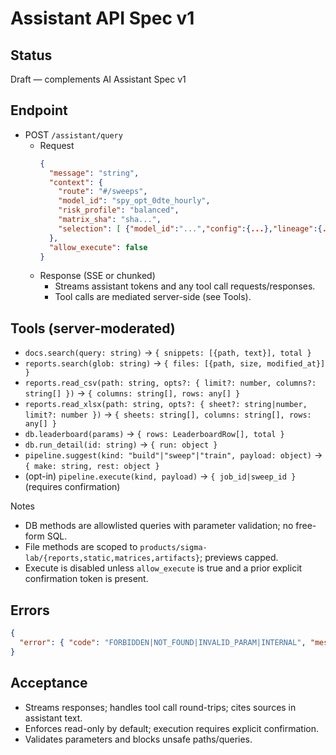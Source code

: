 # Assistant API Spec v1

## Status
Draft — complements AI Assistant Spec v1

## Endpoint
- POST `/assistant/query`
  - Request
    ```json
    {
      "message": "string",
      "context": {
        "route": "#/sweeps",
        "model_id": "spy_opt_0dte_hourly",
        "risk_profile": "balanced",
        "matrix_sha": "sha...",
        "selection": [ {"model_id":"...","config":{...},"lineage":{...}} ]
      },
      "allow_execute": false
    }
    ```
  - Response (SSE or chunked)
    - Streams assistant tokens and any tool call requests/responses.
    - Tool calls are mediated server-side (see Tools).

## Tools (server-moderated)
- `docs.search(query: string)` → `{ snippets: [{path, text}], total }`
- `reports.search(glob: string)` → `{ files: [{path, size, modified_at}] }`
- `reports.read_csv(path: string, opts?: { limit?: number, columns?: string[] })` → `{ columns: string[], rows: any[] }`
- `reports.read_xlsx(path: string, opts?: { sheet?: string|number, limit?: number })` → `{ sheets: string[], columns: string[], rows: any[] }`
- `db.leaderboard(params)` → `{ rows: LeaderboardRow[], total }`
- `db.run_detail(id: string)` → `{ run: object }`
- `pipeline.suggest(kind: "build"|"sweep"|"train", payload: object)` → `{ make: string, rest: object }`
- (opt-in) `pipeline.execute(kind, payload)` → `{ job_id|sweep_id }` (requires confirmation)

Notes
- DB methods are allowlisted queries with parameter validation; no free-form SQL.
- File methods are scoped to `products/sigma-lab/{reports,static,matrices,artifacts}`; previews capped.
- Execute is disabled unless `allow_execute` is true and a prior explicit confirmation token is present.

## Errors
```json
{
  "error": { "code": "FORBIDDEN|NOT_FOUND|INVALID_PARAM|INTERNAL", "message": "...", "details": {} }
}
```

## Acceptance
- Streams responses; handles tool call round-trips; cites sources in assistant text.
- Enforces read-only by default; execution requires explicit confirmation.
- Validates parameters and blocks unsafe paths/queries.

